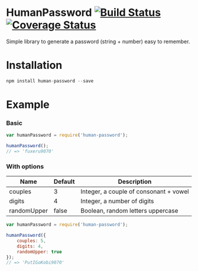 # HumanPassword [![Build Status](https://travis-ci.org/fabioricali/HumanPassword.svg?branch=master)](https://travis-ci.org/fabioricali/HumanPassword) [![Coverage Status](https://coveralls.io/repos/github/fabioricali/HumanPassword/badge.svg)](https://coveralls.io/github/fabioricali/HumanPassword)
Simple library to generate a password (string + number) easy to remember.

# Installation

```javascript
npm install human-password --save
```

# Example
### Basic
```javascript
var humanPassword = require('human-password');

humanPassword();
// => 'fuxeru9070'
```

### With options

Name | Default | Description
-|-|-
couples | 3 | Integer, a couple of consonant + vowel
digits | 4 | Integer, a number of digits
randomUpper | false | Boolean, random letters uppercase

```javascript
var humanPassword = require('human-password');

humanPassword({
    couples: 5,
    digits: 4,
    randomUpper: true
});
// => 'PutIGoKobi9070'
```